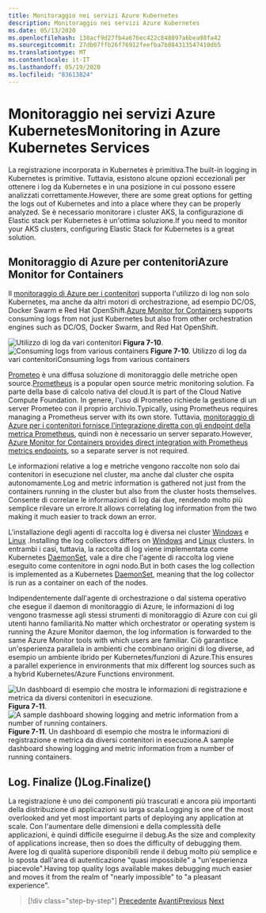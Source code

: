 ```yaml
---
title: Monitoraggio nei servizi Azure Kubernetes
description: Monitoraggio nei servizi Azure Kubernetes
ms.date: 05/13/2020
ms.openlocfilehash: 138acf9d27fb4a676ec422c848097a6bea98fa42
ms.sourcegitcommit: 27db07ffb26f76912feefba7b884313547410db5
ms.translationtype: MT
ms.contentlocale: it-IT
ms.lasthandoff: 05/19/2020
ms.locfileid: "83613824"
---
```

# <a name="monitoring-in-azure-kubernetes-services"></a><span data-ttu-id="a515b-103">Monitoraggio nei servizi Azure Kubernetes</span><span class="sxs-lookup"><span data-stu-id="a515b-103">Monitoring in Azure Kubernetes Services</span></span>

<span data-ttu-id="a515b-104">La registrazione incorporata in Kubernetes è primitiva.</span><span class="sxs-lookup"><span data-stu-id="a515b-104">The built-in logging in Kubernetes is primitive.</span></span> <span data-ttu-id="a515b-105">Tuttavia, esistono alcune opzioni eccezionali per ottenere i log da Kubernetes e in una posizione in cui possono essere analizzati correttamente.</span><span class="sxs-lookup"><span data-stu-id="a515b-105">However, there are some great options for getting the logs out of Kubernetes and into a place where they can be properly analyzed.</span></span> <span data-ttu-id="a515b-106">Se è necessario monitorare i cluster AKS, la configurazione di Elastic stack per Kubernetes è un'ottima soluzione.</span><span class="sxs-lookup"><span data-stu-id="a515b-106">If you need to monitor your AKS clusters, configuring Elastic Stack for Kubernetes is a great solution.</span></span>

## <a name="azure-monitor-for-containers"></a><span data-ttu-id="a515b-107">Monitoraggio di Azure per contenitori</span><span class="sxs-lookup"><span data-stu-id="a515b-107">Azure Monitor for Containers</span></span>

<span data-ttu-id="a515b-108">Il [monitoraggio di Azure per i contenitori](https://docs.microsoft.com/azure/azure-monitor/insights/container-insights-overview) supporta l'utilizzo di log non solo Kubernetes, ma anche da altri motori di orchestrazione, ad esempio DC/OS, Docker Swarm e Red Hat OpenShift.</span><span class="sxs-lookup"><span data-stu-id="a515b-108">[Azure Monitor for Containers](https://docs.microsoft.com/azure/azure-monitor/insights/container-insights-overview) supports consuming logs from not just Kubernetes but also from other orchestration engines such as DC/OS, Docker Swarm, and Red Hat OpenShift.</span></span>

<span data-ttu-id="a515b-109">![Utilizzo di log da vari contenitori ](./media/containers-diagram.png)
 **Figura 7-10**.</span><span class="sxs-lookup"><span data-stu-id="a515b-109">![Consuming logs from various containers](./media/containers-diagram.png)
**Figure 7-10**.</span></span> <span data-ttu-id="a515b-110">Utilizzo di log da vari contenitori</span><span class="sxs-lookup"><span data-stu-id="a515b-110">Consuming logs from various containers</span></span>

<span data-ttu-id="a515b-111">[Prometeo](https://prometheus.io/) è una diffusa soluzione di monitoraggio delle metriche open source.</span><span class="sxs-lookup"><span data-stu-id="a515b-111">[Prometheus](https://prometheus.io/) is a popular open source metric monitoring solution.</span></span> <span data-ttu-id="a515b-112">Fa parte della base di calcolo nativa del cloud.</span><span class="sxs-lookup"><span data-stu-id="a515b-112">It is part of the Cloud Native Compute Foundation.</span></span> <span data-ttu-id="a515b-113">In genere, l'uso di Prometeo richiede la gestione di un server Prometeo con il proprio archivio.</span><span class="sxs-lookup"><span data-stu-id="a515b-113">Typically, using Prometheus requires managing a Prometheus server with its own store.</span></span> <span data-ttu-id="a515b-114">Tuttavia, [monitoraggio di Azure per i contenitori fornisce l'integrazione diretta con gli endpoint della metrica Prometheus](https://docs.microsoft.com/azure/azure-monitor/insights/container-insights-prometheus-integration), quindi non è necessario un server separato.</span><span class="sxs-lookup"><span data-stu-id="a515b-114">However, [Azure Monitor for Containers provides direct integration with Prometheus metrics endpoints](https://docs.microsoft.com/azure/azure-monitor/insights/container-insights-prometheus-integration), so a separate server is not required.</span></span>

<span data-ttu-id="a515b-115">Le informazioni relative a log e metriche vengono raccolte non solo dai contenitori in esecuzione nel cluster, ma anche dal cluster che ospita autonomamente.</span><span class="sxs-lookup"><span data-stu-id="a515b-115">Log and metric information is gathered not just from the containers running in the cluster but also from the cluster hosts themselves.</span></span> <span data-ttu-id="a515b-116">Consente di correlare le informazioni di log dai due, rendendo molto più semplice rilevare un errore.</span><span class="sxs-lookup"><span data-stu-id="a515b-116">It allows correlating log information from the two making it much easier to track down an error.</span></span>

<span data-ttu-id="a515b-117">L'installazione degli agenti di raccolta log è diversa nei cluster [Windows](https://docs.microsoft.com/azure/azure-monitor/insights/containers#configure-a-log-analytics-windows-agent-for-kubernetes) e [Linux](https://docs.microsoft.com/azure/azure-monitor/insights/containers#configure-a-log-analytics-linux-agent-for-kubernetes) .</span><span class="sxs-lookup"><span data-stu-id="a515b-117">Installing the log collectors differs on [Windows](https://docs.microsoft.com/azure/azure-monitor/insights/containers#configure-a-log-analytics-windows-agent-for-kubernetes) and [Linux](https://docs.microsoft.com/azure/azure-monitor/insights/containers#configure-a-log-analytics-linux-agent-for-kubernetes) clusters.</span></span> <span data-ttu-id="a515b-118">In entrambi i casi, tuttavia, la raccolta di log viene implementata come Kubernetes [DaemonSet](https://kubernetes.io/docs/concepts/workloads/controllers/daemonset/), vale a dire che l'agente di raccolta log viene eseguito come contenitore in ogni nodo.</span><span class="sxs-lookup"><span data-stu-id="a515b-118">But in both cases the log collection is implemented as a Kubernetes [DaemonSet](https://kubernetes.io/docs/concepts/workloads/controllers/daemonset/), meaning that the log collector is run as a container on each of the nodes.</span></span>

<span data-ttu-id="a515b-119">Indipendentemente dall'agente di orchestrazione o dal sistema operativo che esegue il daemon di monitoraggio di Azure, le informazioni di log vengono trasmesse agli stessi strumenti di monitoraggio di Azure con cui gli utenti hanno familiarità.</span><span class="sxs-lookup"><span data-stu-id="a515b-119">No matter which orchestrator or operating system is running the Azure Monitor daemon, the log information is forwarded to the same Azure Monitor tools with which users are familiar.</span></span> <span data-ttu-id="a515b-120">Ciò garantisce un'esperienza parallela in ambienti che combinano origini di log diverse, ad esempio un ambiente ibrido per Kubernetes/funzioni di Azure.</span><span class="sxs-lookup"><span data-stu-id="a515b-120">This ensures a parallel experience in environments that mix different log sources such as a hybrid Kubernetes/Azure Functions environment.</span></span>

<span data-ttu-id="a515b-121">![Un dashboard di esempio che mostra le informazioni di registrazione e metrica da diversi contenitori in esecuzione. ](./media/containers-dashboard.png)
 **Figura 7-11**.</span><span class="sxs-lookup"><span data-stu-id="a515b-121">![A sample dashboard showing logging and metric information from a number of running containers.](./media/containers-dashboard.png)
**Figure 7-11**.</span></span> <span data-ttu-id="a515b-122">Un dashboard di esempio che mostra le informazioni di registrazione e metrica da diversi contenitori in esecuzione.</span><span class="sxs-lookup"><span data-stu-id="a515b-122">A sample dashboard showing logging and metric information from a number of running containers.</span></span>

## <a name="logfinalize"></a><span data-ttu-id="a515b-123">Log. Finalize ()</span><span class="sxs-lookup"><span data-stu-id="a515b-123">Log.Finalize()</span></span>

<span data-ttu-id="a515b-124">La registrazione è uno dei componenti più trascurati e ancora più importanti della distribuzione di applicazioni su larga scala.</span><span class="sxs-lookup"><span data-stu-id="a515b-124">Logging is one of the most overlooked and yet most important parts of deploying any application at scale.</span></span> <span data-ttu-id="a515b-125">Con l'aumentare delle dimensioni e della complessità delle applicazioni, è quindi difficile eseguirne il debug.</span><span class="sxs-lookup"><span data-stu-id="a515b-125">As the size and complexity of applications increase, then so does the difficulty of debugging them.</span></span> <span data-ttu-id="a515b-126">Avere log di qualità superiore disponibili rende il debug molto più semplice e lo sposta dall'area di autenticazione "quasi impossibile" a "un'esperienza piacevole".</span><span class="sxs-lookup"><span data-stu-id="a515b-126">Having top quality logs available makes debugging much easier and moves it from the realm of "nearly impossible" to "a pleasant experience".</span></span>

>[!div class="step-by-step"]
><span data-ttu-id="a515b-127">[Precedente](logging-with-elastic-stack.md) 
> [Avanti](azure-monitor.md)</span><span class="sxs-lookup"><span data-stu-id="a515b-127">[Previous](logging-with-elastic-stack.md)
[Next](azure-monitor.md)</span></span>
